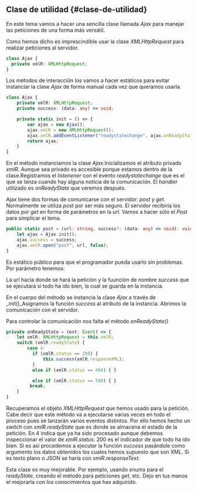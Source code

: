 ## Clase de utilidad {#clase-de-utilidad}

En este tema vamos a hacer una sencilla clase llamada *Ajax* para manejar las peticiones de una forma más versátil.

Como hemos dicho es imprescindible usar la clase *XMLHttpRequest* para realizar peticiones al servidor.

```ts
class Ajax { 
  private xmlR: XMLHttpRequest;
}
```

Los métodos de interacción los vamos a hacer estáticos para evitar instanciar la clase _Ajax_ de forma manual cada vez que queramos usarla.

```ts
class Ajax {
    private xmlR: XMLHttpRequest;
    private success: (data: any) => void;

    private static init = () => {
        var ajax = new Ajax();
        ajax.xmlR = new XMLHttpRequest();
        ajax.xmlR.addEventListener("readystatechange", ajax.onReadyState, true);
        return ajax;
    }
}
```

En el método instanciamos la clase _Ajax_.Inicializamos el atributo privado _xmlR_. Aunque sea privado es accesible porque estamos dentro de la clase.Registramos el _listenener_ con el evento _readystatechange_ que es el que se lanza cuando hay alguna noticia de la comunicación. El _handler_ utilizado es _onReadyState_ que veremos después.

Ajax tiene dos formas de comunicarse con el servidor: _post_ y _get_. Normalmente se utiliza _post_ por ser más seguro. El servidor recibiría los datos por _get_ en forma de parámetros en la url. Vamos a hacer sólo el _Post_ para simplicar el tema.

```ts
public static post = (url: string, success?: (data: any) => void): void => {
    let ajax = Ajax.init();
    ajax.success = success;
    ajax.xmlR.open("post", url, false);
}
```

Es estático público para que el programador pueda usarlo sin problemas. Por parámetro tenemos:

La url hacia donde se hará la petición y la fuunción de nombre _success_ que se ejecutará si todo ha ido bien, la cual se guarda en la instancia.

En el cuerpo del método se instancia la clase _Ajax_ a través de _init()_Asignamos la función _success_ al atributo de la instancia. Abrimos la comunicación con el servidor.

Para controlar la comunicación nos falta el método _onReadyState()_

```ts
private onReadyState = (evt: Event) => {
    let xmlR: XMLHttpRequest = this.xmlR;
    switch (xmlR.readyState) {
        case 4: 
          if (xmlR.status == 200) {
              this.success(xmlR.responseXML);
          }
          else if (xmlR.status == 404) { }

          else if (xmlR.status == 500) { }
         break;
    }
}
```

Recuperamos el objeto _XMLHttpRequest_ que hemos usado para la petición. Cabe decir que este método va a ejecutarse varias veces en todo el proceso pues se lanzarán varios eventos distintos. Por ello hemos hecho un _switch_ con _xmlR.readyState_ que es donde se almacena el estado de la petición. En 4 indica que ya ha sido procesado aunque debemos inspeccionar el valor de _xmlR.status_. 200 es el indicador de que todo ha ido bien. Si es así procedemos a ejecutar la función _success_ pasándole como argumento los datos obtenidos los cuales hemos supuesto que son XML. Si es texto plano o JSON se haría con _xmlR.responseText._

Esta clase es muy mejorable. Por ejemplo, usando _enums_ para el _readyState_, creando el método para peticiones _get_, etc. Dejo en tus manos el mejorarla con los conocimientos que has adquirido.